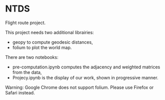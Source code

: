 # NTDS


Flight route project.

This project needs two additional librairies:
- geopy to compute geodesic distances,
- folium to plot the world map.

There are two notebooks:
- pre-computation.ipynb computes the adjacency and weighted matrices from the data,
- Projecy.ipynb is the display of our work, shown in progressive manner.

Warning: Google Chrome does not support folium. Please use Firefox or Safari instead.
